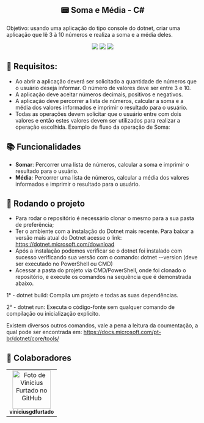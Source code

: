 ## <h2 align="center">:pager: Soma e Média - C#</h2>
Objetivo: usando uma aplicação do tipo console do dotnet, criar uma aplicação que lê 3 à 10 números e realiza a soma e a média deles.

<p align="center">
  <img src="https://img.shields.io/static/v1?label=.Net&message=framework&color=blue&style=for-the-badge&logo=.Net"/>  
  <img src="https://img.shields.io/static/v1?label=CSharp&message=language&color=blue&style=for-the-badge&logo=CSharp"/>  
  <img src="http://img.shields.io/static/v1?label=STATUS&message=CONCLUIDO&color=GREEN&style=for-the-badge"/>
</p>

## :bookmark: Requisitos:
* Ao abrir a aplicação deverá ser solicitado a quantidade de números que o usuário deseja informar. O número de valores deve ser entre 3 e 10.
* A aplicação deve aceitar números decimais, positivos e negativos.
* A aplicação deve percorrer a lista de números, calcular a soma e a média dos valores informados e imprimir o resultado para o usuário.
* Todas as operações devem solicitar que o usuário entre com dois valores e então estes valores devem ser utilizados para realizar a operação escolhida. Exemplo de fluxo da operação de Soma:

## :books: Funcionalidades
* <b>Somar</b>: Percorrer uma lista de números, calcular a soma e imprimir o resultado para o usuário.
* <b>Média</b>: Percorrer uma lista de números, calcular a média dos valores informados e imprimir o resultado para o usuário.

## :rocket: Rodando o projeto
* Para rodar o repositório é necessário clonar o mesmo para a sua pasta de preferência;
* Ter o ambiente com a instalação do Dotnet mais recente. Para baixar a versão mais atual do Dotnet acesse o link: https://dotnet.microsoft.com/download
* Após a instalação podemos verificar se o dotnet foi instalado com sucesso verificando sua versão com o comando: dotnet --version (deve ser executado no PowerShell ou CMD)
* Acessar a pasta do projeto via CMD/PowerShell, onde foi clonado o repositório, e execute os comandos na sequência que é demonstrada abaixo.
  
1° - dotnet build: Compila um projeto e todas as suas dependências.

2° - dotnet run: Executa o código-fonte sem qualquer comando de compilação ou inicialização explícito.

Existem diversos outros comandos, vale a pena a leitura da coumentação, a qual pode ser encontrada em: https://docs.microsoft.com/pt-br/dotnet/core/tools/

## :handshake: Colaboradores
<table>
  <tr>
    <td align="center">
      <a href="https://github.com/viniciusgdfurtado">
        <img src="https://avatars.githubusercontent.com/u/82420738?v=4" width="100px;" alt="Foto de Vinicius Furtado no GitHub"/><br>
        <sub>
          <b>viniciusgdfurtado</b>
        </sub>
      </a>
    </td>
  </tr>
</table>
